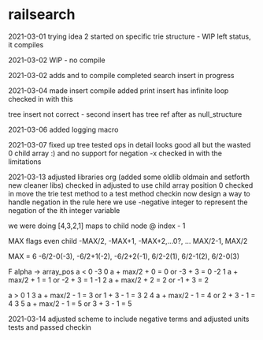 # railsearch

2021-03-01
trying idea 2
started on specific trie structure - WIP
left status, it compiles

2021-03-02
WIP - no compile

2021-03-02
adds and to compile
completed search
insert in progress

2021-03-04
made insert compile
added print
insert has infinite loop
checked in with this

tree insert not correct - second insert has tree ref after as null_structure

2021-03-06
added logging
macro

2021-03-07
fixed up tree
tested ops in detail looks good
all but the wasted 0 child array :)
and no support for negation -x
checked in with the limitations

2021-03-13
adjusted libraries org (added some oldlib oldmain and setforth new cleaner libs)
checked in
adjusted to use child array position 0
checked in
move the trie test method to a test method
checkin
now design a way to handle negation in the rule 
here we use -negative integer to represent the negation of the ith integer variable

we were doing [4,3,2,1] maps to child node @ index - 1

MAX flags even
child -MAX/2, -MAX+1, -MAX+2,...0?, ... MAX/2-1, MAX/2

MAX = 6
-6/2-0(-3), -6/2+1(-2), -6/2+2(-1),  6/2-2(1), 6/2-1(2), 6/2-0(3)

F alpha -> array_pos
a < 0
-3 0  a + max/2 + 0 = 0     or -3 + 3 = 0
-2 1  a + max/2 + 1 = 1     or -2 + 3 = 1
-1 2  a + max/2 + 2 = 2     or -1 + 3 = 2

a > 0
1 3     a + max/2 - 1 = 3   or 1 + 3 - 1 = 3
2 4     a + max/2 - 1 = 4   or 2 + 3 - 1 = 4
3 5     a + max/2 - 1 = 5   or 3 + 3 - 1 = 5

2021-03-14
adjusted scheme to include negative terms and adjusted units tests and passed
checkin

